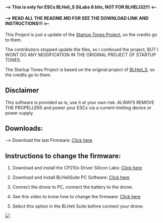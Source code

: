#### --> This is only for ESCs BLHeli_S SiLabs 8 bits, NOT FOR BLHELI32!!! <--

#### --> READ ALL THE README.MD FOR SEE THE DOWNLOAD LINK AND INSTRUCTIONS!!! <--

This Project is just a update of the <a href="https://github.com/cleanflight/blheli-multishot/tree/master/BLHeli_S%20SiLabs" target="_blank">Startup Tones Project</a>, so the credits go to them.

The contributors stopped update the files, so i continued the project, BUT I WONT DO ANY MODIFICATION IN THE ORIGINAL PROJECT OF STARTUP TONES.

The Startup Tones Project is based on the original project of <a href="https://github.com/bitdump/BLHeli/tree/master/BLHeli_S%20SiLabs" target="_blank">BLHeli_S</a>, so the credits go to them.

## Disclaimer
This software is provided as is, use it at your own risk. ALWAYS REMOVE THE PROPELLERS and power your ESCs via a current-limiting device or power supply.

## Downloads:
--> Download the last Firmware: <a href="https://github.com/RamonMartins/BLHeli_S-Startup-Tones/releases" target="_blank">Click here</a>

## Instructions to change the firmware:

1. Download and install the CP210x Driver Silicon Labs: <a href="https://mega.nz/#!MVVE1ATR!tJP7RpFC3FJbqrk1DruGSk87wLRYhNs6DxzU-CNUrm8" target="_blank">Click here</a>

2. Download and install BLHeliSuite PC Software: <a href="https://www.mediafire.com/folder/dx6kfaasyo24l/BLHeliSuite" target="_blank">Click here</a>

3. Connect the drone to PC, connect the battery to the drone.

4. See this video to know how to change the firmware: <a href="https://www.youtube.com/watch?v=XJ4PkcRZ9JU" target="_blank">Click here</a>

5. Select this option in the BLHeli Suite before connect your drone:
<img src="https://user-images.githubusercontent.com/18702896/55975526-90f37180-5c60-11e9-8615-6c0881c9653e.png"/>
